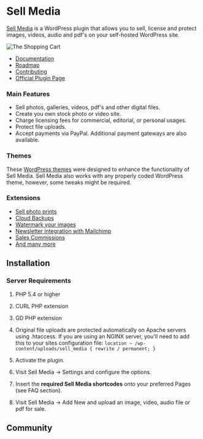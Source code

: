 # Sell Media #

[Sell Media](http://graphpaperpress.com/plugins/sell-media/) is a WordPress plugin that allows you to sell, license and protect images, videos, audio and pdf's on your self-hosted WordPress site.

![The Shopping Cart](http://s.wordpress.org/extend/plugins/sell-media/screenshot-1.png)

* [Documentation](http://graphpaperpress.com/docs/sell-media/)
* [Roadmap](https://github.com/graphpaperpress/Sell-Media/blob/master/ROADMAP.md)
* [Contributing](https://github.com/graphpaperpress/Sell-Media/blob/master/CONTRIBUTING.md)
* [Official Plugin Page](http://graphpaperpress.com/plugins/sell-media/)

### Main Features ###

*   Sell photos, galleries, videos, pdf's and other digital files.
*   Create you own stock photo or video site.
*   Charge licensing fees for commercial, editorial, or personal usages.
*   Protect file uploads.
*   Accept payments via PayPal. Additional payment gateways are also available.

### Themes ###

These [WordPress themes](http://graphpaperpress.com/wordpress-themes/sell-media/) were designed to enhance the functionality of Sell Media. Sell Media also works with any properly coded WordPress theme, however, some tweaks might be required.

### Extensions ###

* [Sell photo prints](http://graphpaperpress.com/plugins/sell-media-reprints)
* [Cloud Backups](http://graphpaperpress.com/plugins/sell-media-s3)
* [Watermark your images](http://graphpaperpress.com/plugins/sell-media-watermark)
* [Newsletter integration with Mailchimp](http://graphpaperpress.com/plugins/sell-media-mailchimp)
* [Sales Commissions](http://graphpaperpress.com/plugins/sell-media-commissions)
* [And many more](https://graphpaperpress.com/extensions/sell-media/)

## Installation ##

### Server Requirements ###

1. PHP 5.4 or higher
2. CURL PHP extension
3. GD PHP extension
4. Original file uploads are protected automatically on Apache servers using .htaccess. If you are using an NGINX server, you'll need to add this to your sites configuration file:
`location ~ /wp-content/uploads/sell_media {
    rewrite / permanent;
}`

1. Activate the plugin.
2. Visit Sell Media -> Settings and configure the options.
3. Insert the **required Sell Media shortcodes** onto your preferred Pages (see FAQ section).
4. Visit Sell Media -> Add New and upload an image, video, audio file or pdf for sale.

## Community ##